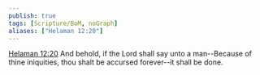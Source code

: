 ```yaml
---
publish: true
tags: [Scripture/BoM, noGraph]
aliases: ["Helaman 12:20"]
---
```

[Helaman 12:20](https://churchofjesuschrist.org/study/scriptures/bofm/hel/12?lang=eng&id=p20#p20) And behold, if the Lord shall say unto a man--Because of thine iniquities, thou shalt be accursed forever--it shall be done.
